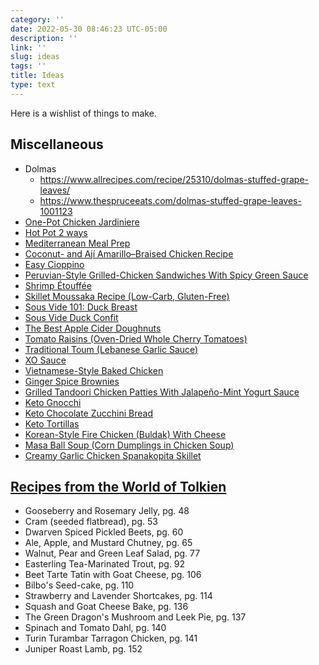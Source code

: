 ```yaml
---
category: ''
date: 2022-05-30 08:46:23 UTC-05:00
description: ''
link: ''
slug: ideas
tags: ''
title: Ideas
type: text
---
```

Here is a wishlist of things to make.

## Miscellaneous
- Dolmas
    - <https://www.allrecipes.com/recipe/25310/dolmas-stuffed-grape-leaves/>
    - <https://www.thespruceeats.com/dolmas-stuffed-grape-leaves-1001123>
- [One-Pot Chicken Jardiniere](https://www.youtube.com/watch?v=ahelFHU1WBE)
- [Hot Pot 2 ways](https://www.youtube.com/watch?v=EApkyOBewEw)
- [Mediterranean Meal Prep](https://www.youtube.com/watch?v=Gq_Mzs-mxJY)
- [Coconut- and Ají Amarillo–Braised Chicken Recipe](https://www.seriouseats.com/braised-chicken-aji-amarillo-coconut-milk-recipe)
- [Easy Cioppino](https://recipesage.com/#/recipe/e7304a5b-1a59-49fa-9abc-886745bc8a85?version=v2.8.0&usp=sharing)
- [Peruvian-Style Grilled-Chicken Sandwiches With Spicy Green Sauce](https://www.seriouseats.com/peruvian-style-grilled-chicken-sandwiches-recipe)
- [Shrimp Étouffée](https://www.seriouseats.com/shrimp-etouffee)
- [Skillet Moussaka Recipe (Low-Carb, Gluten-Free)](https://lowcarbyum.com/skillet-moussaka/)
- [Sous Vide 101: Duck Breast](https://www.seriouseats.com/sous-vide-101-duck-breast-recipe)
- [Sous Vide Duck Confit](https://www.seriouseats.com/sous-vide-duck-confit-recipe)
- [The Best Apple Cider Doughnuts](https://www.seriouseats.com/the-best-apple-cider-donuts)
- [Tomato Raisins (Oven-Dried Whole Cherry Tomatoes)](https://www.seriouseats.com/tomato-raisins-oven-dried-whole-cherry-tomatoes)
- [Traditional Toum (Lebanese Garlic Sauce)](https://www.seriouseats.com/traditional-toum)
- [XO Sauce](https://www.seriouseats.com/xo-sauce)
- [Vietnamese-Style Baked Chicken](https://www.seriouseats.com/vietnamese-style-baked-chicken-recipe)
- [Ginger Spice Brownies](https://www.seriouseats.com/ginger-spice-brownies-5216863)
- [Grilled Tandoori Chicken Patties With Jalapeño-Mint Yogurt Sauce](https://www.seriouseats.com/grilled-tandoori-chicken-patties-with-jalapeno-mint-yogurt-sauce)
- [Keto Gnocchi](https://thebigmansworld.com/keto-gnocchi/)
- [Keto Chocolate Zucchini Bread](https://thebigmansworld.com/keto-chocolate-zucchini-bread/)
- [Keto Tortillas](https://thebigmansworld.com/keto-tortillas-recipe/)
- [Korean-Style Fire Chicken (Buldak) With Cheese](https://www.seriouseats.com/korean-style-fire-chicken-buldak-with-cheese)
- [Masa Ball Soup (Corn Dumplings in Chicken Soup)](https://www.seriouseats.com/masa-ball-soup-corn-matzo-recipe)
- [Creamy Garlic Chicken Spanakopita Skillet](https://www.seriouseats.com/one-pot-chicken-spanakopita-skillet-pie-recipe)

## [Recipes from the World of Tolkien](https://www.amazon.com/Recipes-World-Tolkien-Inspired-Legends/dp/1645174425)

- Gooseberry and Rosemary Jelly, pg. 48
- Cram (seeded flatbread), pg. 53
- Dwarven Spiced Pickled Beets, pg. 60
- Ale, Apple, and Mustard Chutney, pg. 65
- Walnut, Pear and Green Leaf Salad, pg. 77
- Easterling Tea-Marinated Trout, pg. 92
- Beet Tarte Tatin with Goat Cheese, pg. 106
- Bilbo's Seed-cake, pg. 110
- Strawberry and Lavender Shortcakes, pg. 114
- Squash and Goat Cheese Bake, pg. 136
- The Green Dragon's Mushroom and Leek Pie, pg. 137
- Spinach and Tomato Dahl, pg. 140
- Turin Turambar Tarragon Chicken, pg. 141
- Juniper Roast Lamb, pg. 152
